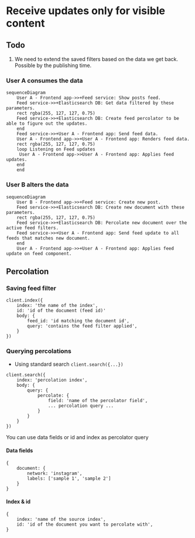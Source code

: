 # Receive updates only for visible content

## Todo

1. We need to extend the saved filters based on the data we get back. Possible by the publishing time.

### User A consumes the data

```mermaid
sequenceDiagram
    User A - Frontend app->>+Feed service: Show posts feed.
    Feed service->>+Elasticsearch DB: Get data filtered by these parameters.
    rect rgba(255, 127, 127, 0.75)
    Feed service->>+Elasticsearch DB: Create feed percolator to be able to figure out the updates.
    end
    Feed service->>+User A - Frontend app: Send feed data.
    User A - Frontend app->>+User A - Frontend app: Renders feed data.
    rect rgba(255, 127, 127, 0.75)
    loop Listening on Feed updates
     User A - Frontend app->>User A - Frontend app: Applies feed updates.
    end
    end
```

### User B alters the data

```mermaid
sequenceDiagram
    User B - Frontend app->>+Feed service: Create new post.
    Feed service->>+Elasticsearch DB: Create new document with these parameters.
    rect rgba(255, 127, 127, 0.75)
    Feed service->>+Elasticsearch DB: Percolate new document over the active feed filters.
    Feed service->>+User A - Frontend app: Send feed update to all feeds that matches new document.
    end
    User A - Frontend app->>+User A - Frontend app: Applies feed update on feed component.
```

## Percolation

### Saving feed filter

```
client.index({
    index: 'the name of the index',
    id: 'id of the document (feed id)'
    body: {
        feed_id: 'id matching the document id',
        query: 'contains the feed filter applied',
    }
})
```

### Querying percolations

- Using standard search `client.search({...})`

```
client.search({
    index: 'percolation index',
    body: {
        query: {
            percolate: {
                field: 'name of the percolator field',
                ... percolation query ...
            }
        }
    }
})
```

You can use data fields or id and index as percolator query

#### Data fields

```
{
    document: {
        network: 'instagram',
        labels: ['sample 1', 'sample 2']
    }
}
```

#### Index & id

```
{
    index: 'name of the source index',
    id: 'id of the document you want to percolate with',
}
```
